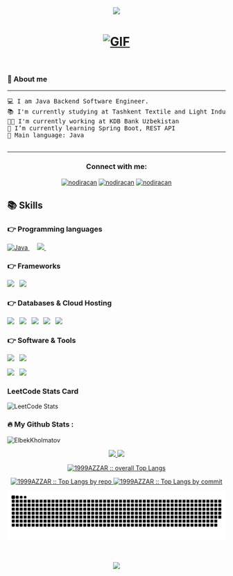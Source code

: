
<h1 align="center">
	<img src="https://readme-typing-svg.demolab.com/?lines=Hello, My name is Nodirakhon!;Welcome+to+my+GitHub+Profile!">
</h1>
<h1 align="center">
	<a href="https://github.com/nodiracan" target="_self">
		<img alt="GIF" src="https://user-images.githubusercontent.com/10498744/210012254-234538ff-d198-48aa-8964-37e6fd45d227.gif">
	</a>

</h1>
<br>

### 📖 About me

<hr>
<pre>
💻 I am Java Backend Software Engineer.
📚 I'm currently studying at Tashkent Textile and Light Industry
👩‍💻 I'm currently working at KDB Bank Uzbekistan
🌱 I’m currently learning Spring Boot, REST API
🌟 Main language: Java
<!-- 🤔 I’m currently open for: this is <a href="http://20.24.103.49:9091/" target="_blank">MY RESUME.</a> -->
</pre>
<hr>

<h3 align="center">Connect with me:</h3>
<div align="center">

<p align="center">
<a href="https://linkedin.com/in/nodiracan" target="blank"><img align="center" src="https://raw.githubusercontent.com/rahuldkjain/github-profile-readme-generator/master/src/images/icons/Social/linked-in-alt.svg" alt="nodiracan" height="30" width="40" /></a>
<a href="https://instagram.com/nodiracan" target="blank"><img align="center" src="https://raw.githubusercontent.com/rahuldkjain/github-profile-readme-generator/master/src/images/icons/Social/instagram.svg" alt="nodiracan" height="30" width="40" /></a>
<a href="https://t.me/nodiracan" target="blank"><img align="center" src="https://user-images.githubusercontent.com/49933115/139837223-bf23d3a9-4638-4e17-994a-ac8678d5f517.png" alt="nodiracan" height="30" width="40" /></a>
</p>

</div>


## 📚 Skills

### 👉 Programming languages
<p align="left"> 
	
<a href="https://www.java.com/en/">
    <img alt="Java" src="https://img.shields.io/badge/Java-ED8B00?style=for-the-badge&logo=java&logoColor=white"/>
  </a>
&emsp;


  <a href="https://isocpp.org/">
    <img src="https://img.shields.io/badge/C%2B%2B-00599C?style=for-the-badge&logo=c%2B%2B&logoColor=white">
  </a>
&emsp;

### 👉 Frameworks
<p>
	<img src="http://img.shields.io/badge/-Spring-6db33f?style=for-the-badge&logo=spring&logoColor=white" />&nbsp;&nbsp;
	<img src="http://img.shields.io/badge/-Springboot-629e3a?style=for-the-badge&logo=springboot&logoColor=white" />&nbsp;&nbsp;

<!-- 	<img src="" />&nbsp;&nbsp; -->
</p>

### 👉 Databases & Cloud Hosting
<p>
	<img src="https://img.shields.io/badge/Git-F05032?style=for-the-badge&logo=git&logoColor=white" />&nbsp;&nbsp;
	<img src="https://img.shields.io/badge/MySQL-00000F?style=for-the-badge&logo=mysql&logoColor=white" />&nbsp;&nbsp;
	<img src="https://img.shields.io/badge/SQLite-07405E?style=for-the-badge&logo=sqlite&logoColor=white" />&nbsp;&nbsp;
	<img src="https://img.shields.io/badge/GitHub-100000?style=for-the-badge&logo=github&logoColor=white" />&nbsp;&nbsp;
	<img src="https://img.shields.io/badge/MongoDB-4EA94B?style=for-the-badge&logo=mongodb&logoColor=white" />&nbsp;&nbsp;
 </p>

### 👉 Software & Tools
 <p>

<img src="https://img.shields.io/badge/Postman-FF6C37?style=for-the-badge&logo=Postman&logoColor=white" />&nbsp;&nbsp;
<img src="https://img.shields.io/badge/Trello-0052CC?style=for-the-badge&logo=trello&logoColor=white" />&nbsp;&nbsp;

<img src="https://img.shields.io/badge/HTML%20-%23F7DF1E.svg?&style=for-the-badge&color=E34F26" />&nbsp;&nbsp;
<img src="https://img.shields.io/badge/css%20-%23F7DF1E.svg?&style=for-the-badge&color=5BA8EE" />&nbsp;&nbsp;


</p>


### LeetCode Stats Card
![LeetCode Stats](https://leetcode.card.workers.dev/nodiracan?theme=unicorn&font=baloo&extension=activity)

### :fire: My Github Stats :

<p><img align="center" src="https://github-readme-streak-stats.herokuapp.com/?user=ElbekKholmatov&" alt="ElbekKholmatov" /></p>


   <p align="center">
          <a href="https://github.com/nodiracan/">
          <img width="49.5%" src="https://github-readme-stats.vercel.app/api?username=nodiracan&theme=gruvbox&hide_border=true" />
          <img width="49.5%" src="https://github-readme-streak-stats.herokuapp.com/?user=nodiracan&theme=gruvbox&hide_border=true" />
          </a>
       </p>

<p align="center">
        <a href="https://github.com/nodiracan/">
          <img src="https://github-readme-stats.vercel.app/api/top-langs/?username=nodiracan&langs_count=6&theme=gruvbox&layout=compact&hide_border=true"
          alt="1999AZZAR :: overall Top Langs " /></a>
      </p>

 <p align="center">
          <a href="https://github.com/nodiracan/">
          <img width="45%" src="https://github-profile-summary-cards.vercel.app/api/cards/repos-per-language?username=nodiracan&theme=gruvbox&layout=compact&hide_border=true"
          alt="1999AZZAR :: Top Langs by repo" />
          <img width="45%" src="https://github-profile-summary-cards.vercel.app/api/cards/most-commit-language?username=nodiracan&theme=gruvbox&layout=compact&hide_border=true"
          alt="1999AZZAR :: Top Langs by commit" />
          </a>
        </p>

</div>

<div align="center">
  <a href="https://1999azzar.github.io/1999AZZAR/">
  <img  src="https://github.com/1999AZZAR/1999AZZAR/blob/main/resources/img/grid-snake.svg"
       alt="snake" /></a>
</div>


<div>
     <h1 align="center">
	<img src="https://readme-typing-svg.demolab.com/?lines=Thanks+For+Visiting!">
</h1>
</div>
